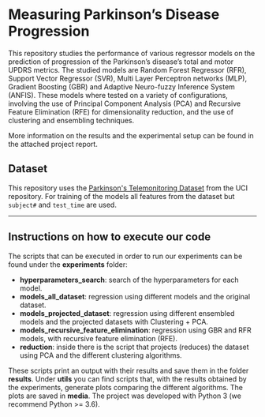 
# Measuring Parkinson’s Disease Progression

This repository studies the performance of various regressor models on the prediction of progression of the Parkinson’s disease’s total and motor UPDRS metrics. The studied models are Random Forest Regressor (RFR), Support Vector Regressor (SVR), Multi Layer Perceptron networks (MLP), Gradient Boosting (GBR) and Adaptive Neuro-fuzzy Inference System (ANFIS).
These models where tested on a variety of configurations, involving
the use of Principal Component Analysis (PCA) and Recursive Feature Elimination (RFE) for dimensionality reduction, and the use of clustering and ensembling techniques.

More information on the results and the experimental setup can be found in the attached project report.
## Dataset 
This repository uses the [Parkinson's Telemonitoring Dataset](https://archive.ics.uci.edu/ml/datasets/Parkinsons+Telemonitoring) from the UCI repository. For training of the models all features from the dataset but `subject#` and `test_time` are used. 
_____________
## Instructions on how to execute our code
The scripts that can be executed in order to run our experiments can be
found under the **experiments** folder:
  - **hyperparameters\_search**: search of the hyperparameters for each
    model.
  - **models\_all\_dataset**: regression using different models and the
    original dataset.
  - **models\_projected\_dataset**: regression using different ensembled
    models and the projected datasets with Clustering + PCA.
  - **models\_recursive\_feature\_elimination**: regression using GBR and
    RFR models, with recursive feature elimination (RFE).
  - **reduction**: inside there is the script that projects (reduces) the
    dataset using PCA and the different clustering algorithms.

These scripts print an output with their results and save them in the
folder **results**. Under **utils** you can find scripts that, with the
results obtained by the experiments, generate plots comparing the
different algorithms. The plots are saved in **media**. The project was developed with Python 3 (we recommend Python >= 3.6).

